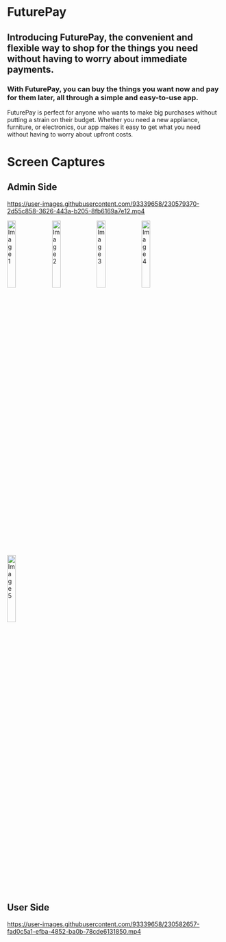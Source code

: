 # FuturePay

## Introducing FuturePay, the convenient and flexible way to shop for the things you need without having to worry about immediate payments.
### With FuturePay, you can buy the things you want now and pay for them later, all through a simple and easy-to-use app. 

FuturePay is perfect for anyone who wants to make big purchases without putting a strain on their budget. 
Whether you need a new appliance, furniture, or electronics, our app makes it easy to get what you need without having to worry about upfront costs.


# Screen Captures

## Admin Side
https://user-images.githubusercontent.com/93339658/230579370-2d55c858-3626-443a-b205-8fb6169a7e12.mp4


<div>
  <img src="https://user-images.githubusercontent.com/93339658/230581122-ae405fb1-0dd2-4662-b24f-b83f9ca75f37.jpg" alt="Image 1" style="width: 20%;">
  <img src="https://user-images.githubusercontent.com/93339658/230581131-64a63f38-9c37-422c-98da-1bff885bb30d.jpg" alt="Image 2" style="width: 20%;">
  <img src="https://user-images.githubusercontent.com/93339658/230581139-409e1c6a-2f2c-4bc5-a5ec-6ab0e518aa4e.jpg" alt="Image 3" style="width: 20%;">
  <img src="https://user-images.githubusercontent.com/93339658/230581144-b918251f-7ac5-4aac-825a-a5c147bd03dc.jpg" alt="Image 4" style="width: 20%;">
  <img src="https://user-images.githubusercontent.com/93339658/230581157-12f9aa28-4fc7-48e2-a56e-cefdb01f6c13.jpg" alt="Image 5" style="width: 20%;">
</div>



## User Side


https://user-images.githubusercontent.com/93339658/230582657-fad0c5a1-efba-4852-ba0b-78cde6131850.mp4

